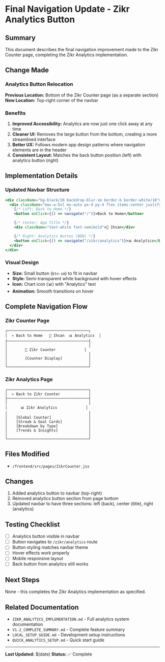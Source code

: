 # Final Navigation Update - Zikr Analytics Button

## Summary

This document describes the final navigation improvement made to the Zikr Counter page, completing the Zikr Analytics implementation.

## Change Made

### Analytics Button Relocation

**Previous Location:** Bottom of the Zikr Counter page (as a separate section)  
**New Location:** Top-right corner of the navbar

### Benefits

1. **Improved Accessibility:** Analytics are now just one click away at any time
2. **Cleaner UI:** Removes the large button from the bottom, creating a more streamlined interface
3. **Better UX:** Follows modern app design patterns where navigation elements are in the header
4. **Consistent Layout:** Matches the back button position (left) with analytics button (right)

## Implementation Details

### Updated Navbar Structure

```jsx
<div className="bg-black/20 backdrop-blur-sm border-b border-white/10">
  <div className="max-w-5xl mx-auto px-4 py-4 flex items-center justify-between">
    {/* Left: Back to Home */}
    <button onClick={() => navigate("/")}>Back to Home</button>

    {/* Center: App Title */}
    <div className="text-white font-semibold">🕌 Ihsan</div>

    {/* Right: Analytics Button (NEW) */}
    <button onClick={() => navigate("/zikr/analytics")}>📊 Analytics</button>
  </div>
</div>
```

### Visual Design

- **Size:** Small button (`btn-sm`) to fit in navbar
- **Style:** Semi-transparent white background with hover effects
- **Icon:** Chart icon (📊) with "Analytics" text
- **Animation:** Smooth transitions on hover

## Complete Navigation Flow

### Zikr Counter Page

```
┌─────────────────────────────────────┐
│  ← Back to Home   🕌 Ihsan  📊 Analytics  │
├─────────────────────────────────────┤
│                                     │
│        📿 Zikr Counter             │
│                                     │
│        [Counter Display]            │
│                                     │
└─────────────────────────────────────┘
```

### Zikr Analytics Page

```
┌─────────────────────────────────────┐
│  ← Back to Zikr Counter             │
├─────────────────────────────────────┤
│                                     │
│      📊 Zikr Analytics             │
│                                     │
│    [Global Counter]                 │
│    [Streak & Goal Cards]            │
│    [Breakdown by Type]              │
│    [Trends & Insights]              │
│                                     │
└─────────────────────────────────────┘
```

## Files Modified

- `/frontend/src/pages/ZikrCounter.jsx`

## Changes

1. Added analytics button to navbar (top-right)
2. Removed analytics button section from page bottom
3. Updated navbar to have three sections: left (back), center (title), right (analytics)

## Testing Checklist

- [ ] Analytics button visible in navbar
- [ ] Button navigates to `/zikr/analytics` route
- [ ] Button styling matches navbar theme
- [ ] Hover effects work properly
- [ ] Mobile responsive layout
- [ ] Back button from analytics still works

## Next Steps

None - this completes the Zikr Analytics implementation as specified.

## Related Documentation

- `ZIKR_ANALYTICS_IMPLEMENTATION.md` - Full analytics system documentation
- `V1.2_COMPLETE_SUMMARY.md` - Complete feature summary
- `LOCAL_SETUP_GUIDE.md` - Development setup instructions
- `QUICK_ANALYTICS_SETUP.md` - Quick start guide

---

**Last Updated:** $(date)
**Status:** ✅ Complete
